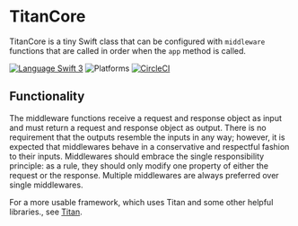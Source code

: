 # TitanCore

TitanCore is a tiny Swift class that can be configured with `middleware` functions that are called in order when the `app` method is called.

[![Language Swift 3](https://img.shields.io/badge/Language-Swift%203-orange.svg)](https://swift.org) ![Platforms](https://img.shields.io/badge/Platforms-Docker%20%7C%20Linux%20%7C%20macOS-blue.svg) [![CircleCI](https://circleci.com/gh/bermudadigitalstudio/TitanCore/tree/master.svg?style=shield)](https://circleci.com/gh/bermudadigitalstudio/TitanCore)


## Functionality
The middleware functions receive a request and response object as input and must return a request and response object as output. There is no requirement that the outputs resemble the inputs in any way; however, it is expected that middlewares behave in a conservative and respectful fashion to their inputs. Middlewares should embrace the single responsibility principle: as a rule, they should only modify one property of either the request or the response. Multiple middlewares are always preferred over single middlewares.

For a more usable framework, which uses Titan and some other helpful libraries., see [Titan](https://github.com/bermudadigitalstudio/titan).
